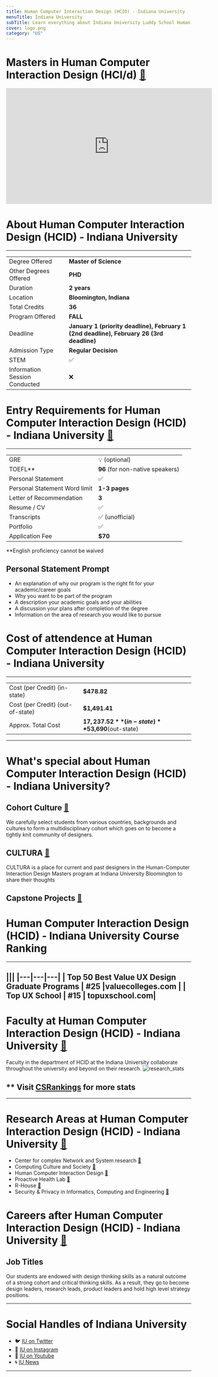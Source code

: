 ```yaml
---
title: Human Computer Interaction Design (HCID) - Indiana University
menuTitle: Indiana University
subTitle: Learn everything about Indiana University Luddy School Human Computer Interaction Design, one of the leading UX school in United States. Get your masters in Human Computer Interaction at Indiana University in United States. 
cover: logo.png
category: "US"
---
```


# Masters in Human Computer Interaction Design (HCI/d) [🔗](https://hcid.luddy.indiana.edu/)
<iframe width="560" height="315" src="https://www.youtube.com/embed/D_6EY_diCPI" frameborder="0" allow="accelerometer; autoplay; clipboard-write; encrypted-media; gyroscope; picture-in-picture" allowfullscreen></iframe>

# About Human Computer Interaction Design (HCID) - Indiana University
---
|   |   |
|---|---|
| Degree Offered |  **Master of Science** |
| Other Degrees Offered| **PHD**|
| Duration       | **2 years**                      |
| Location       | **Bloomington, Indiana**          |
| Total Credits  | **36**                           | 
| Program Offered| **FALL**|
|Deadline| **January 1 (priority deadline), February 1 (2nd deadline), February 26 (3rd deadline)**  |
|Admission Type| **Regular Decision** |
|STEM| ✅ |
|Information Session Conducted| ❌ |


# Entry Requirements for Human Computer Interaction Design (HCID) - Indiana University [🔗](https://ois.iu.edu/admissions/apply/graduate/equivalent.html)
---
|   |   |
|---|---|
| GRE | 💡 (optional) |
| TOEFL**       | **96** (for non-native speakers)|
| Personal Statement       | ✅          |
|Personal Statement Word limit| **1-3 pages** |
| Letter of Recommendation  | **3**                           | 
|Resume / CV|✅|
|Transcripts|✅ (unofficial) |
|Portfolio|✅ |
|Application Fee| **$70** |

**English proficiency cannot be waived


## Personal Statement Prompt
* An explanation of why our program is the right fit for your academic/career goals
* Why you want to be part of the program
* A description your academic goals and your abilities
* A discussion your plans after completion of the degree
* Information on the area of research you would like to pursue

# Cost of attendence at Human Computer Interaction Design (HCID) - Indiana University
---
|   |   |
|---|---|
| Cost (per Credit) (in-state)      | **$478.82**          |
| Cost (per Credit) (out-of-state)      | **$1,491.41**      |
|Approx. Total Cost| **$17,237.52**(in-state) **$53,690**(out-state)|
---


# What's special about Human Computer Interaction Design (HCID) - Indiana University?

## Cohort Culture [🔗](https://hcid.luddy.indiana.edu/)
We carefully select students from various countries, backgrounds and cultures to form a multidisciplinary cohort which goes on to become a tightly knit community of designers. 


## CULTURA [🔗](https://medium.com/iuhcid)
CULTURA is a place for current and past designers in the Human-Computer Interaction Design Masters program at Indiana University Bloomington to share their thoughts

## Capstone Projects [🔗](https://hcid.luddy.indiana.edu/asset/files/Capstone-Book-2020.pdf)


# Human Computer Interaction Design (HCID) - Indiana University Course Ranking
---
|||
|---|---|---|
| Top 50 Best Value UX Design Graduate Programs  | **#25**  |valuecolleges.com | 
| Top UX School      | **#15**      | topuxschool.com|
---

# Faculty at Human Computer Interaction Design (HCID) - Indiana University [🔗](https://hcid.luddy.indiana.edu/faculty.html) 
Faculty in the department of HCID at the Indiana University  collaborate throughout the university and beyond on their research.
![research_stats](research_stats.png)

## ** Visit [CSRankings](http://csrankings.org/#/index?all&us) for more stats 

---
# Research Areas at Human Computer Interaction Design (HCID) - Indiana University  [🔗](https://informatics.indiana.edu/research/index.html)
* Center for complex Network and System research [🔗](https://cnets.indiana.edu/)
* Computing Culture and Society [🔗](https://ccs.luddy.indiana.edu/)
* Human Computer Interaction Design [🔗](https://hcid.luddy.indiana.edu/)
* Proactive Health Lab [🔗](https://prohealth.luddy.indiana.edu/)
* R-House [🔗](https://r-house.luddy.indiana.edu/)
* Security & Privacy in Informatics, Computing and Engineering [🔗](https://spice.luddy.indiana.edu/)



# Careers after Human Computer Interaction Design (HCID) - Indiana University [🔗](https://hcidconnect.sice.indiana.edu/)

## Job Titles
Our students are endowed with design thinking skills as a natural outcome of a strong cohort and critical thinking skills. As a result, they go to become design leaders, research leads, product leaders and hold high level strategy positions. 


---
# Social Handles of Indiana University

* 🐦  [IU on Twitter](https://twitter.com/iubloomington)  
* 💢  [IU on Instagram ](https://www.instagram.com/iubloomington/?hl=en) 
* 🛑  [IU on Youtube](https://www.youtube.com/channel/UC8LGC2hm9zF8uKDZfZzQysA)
* 🌀  [IU News](https://news.iu.edu/)

---














